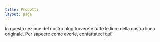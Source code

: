 ```yaml
---
title: Prodotti
layout: page
---
```

In questa sezione del nostro blog troverete tutte le licre della nostra linea originale. Per sapeere come averle, contattateci [qui](https://www.instagram.com/caketussy)!
